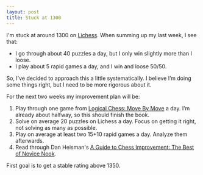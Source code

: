 ```yaml
---
layout: post
title: Stuck at 1300
---
```


I'm stuck at around 1300 on [Lichess](https://lichess.org/). When summing up my last week, I see that:

- I go through about 40 puzzles a day, but I only win slightly more than I loose.
- I play about 5 rapid games a day, and I win and loose 50/50.

So, I’ve decided to approach this a little systematically. I believe I’m doing some things right, but I need to be more rigorous about it. 

For the next two weeks my improvement plan will be:

1. Play through one game from [Logical Chess: Move By Move](https://www.amazon.com/dp/B08NQ1X176) a day. I’m already about halfway, so this should finish the book.
2. Solve on average 20 puzzles on Lichess a day. Focus on getting it right, not solving as many as possible. 
3. Play on average at least two 15+10 rapid games a day. Analyze them afterwards. 
4. Read through Dan Heisman's [A Guide to Chess Improvement: The Best of Novice Nook](https://www.amazon.com/dp/B004Z99LUM/).

First goal is to get a stable rating above 1350.